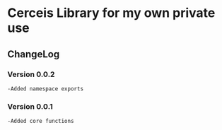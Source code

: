 # Cerceis Library for my own private use

## ChangeLog
### Version 0.0.2
    -Added namespace exports
### Version 0.0.1
    -Added core functions
